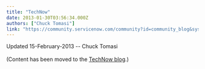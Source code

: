 ```yaml
---
title: "TechNow"
date: 2013-01-30T03:56:34.000Z
authors: ["Chuck Tomasi"]
link: "https://community.servicenow.com/community?id=community_blog&sys_id=80dc2665dbd0dbc01dcaf3231f96190b"
---
```

<p>Updated 15-February-2013 -- Chuck Tomasi<br /><br />(Content has been moved to the <a title="hnow" href="/blog/technow">TechNow blog</a>.)</p>